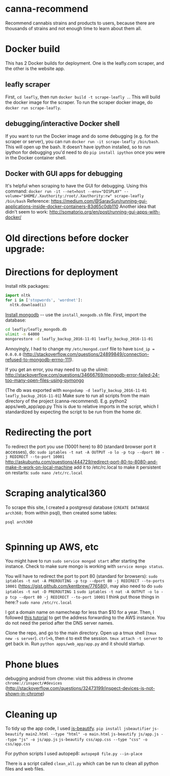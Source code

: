 # canna-recommend
Recommend cannabis strains and products to users, because there are thousands of strains and not enough time to learn about them all.

# Docker build
This has 2 Docker builds for deployment.  One is the leafly.com scraper, and the other is the website app.

## leafly scraper
First, `cd leafly`, then run `docker build -t scrape-leafly .`.  This will build the docker image for the scraper.  To run the scraper docker image, do `docker run scrape-leafly`.


## debugging/interactive Docker shell
If you want to run the Docker image and do some debugging (e.g. for the scraper or server), you can run `docker run -it scrape-leafly /bin/bash`.  This will open up the bash.  It doesn't have ipython installed, so to run ipython for debugging you'd need to do `pip install ipython` once you were in the Docker container shell.

## Docker with GUI apps for debugging
It's helpful when scraping to have the GUI for debugging.  Using this command:
`docker run -it --net=host --env="DISPLAY" --volume="$HOME/.Xauthority:/root/.Xauthority:rw" scrape-leafly /bin/bash`
Reference: https://medium.com/@SaravSun/running-gui-applications-inside-docker-containers-83d65c0db110
Another idea that didn't seem to work: http://somatorio.org/en/post/running-gui-apps-with-docker/


# Old directions before docker upgrade:

# Directions for deployment
Install nltk packages:
```python
import nltk
for i in ['stopwords', 'wordnet']:
  nltk.download(i)
```
[Install mongodb](https://docs.mongodb.com/v3.2/tutorial/install-mongodb-on-ubuntu/) -- use the `install_mongodb.sh` file.
First, import the database:

```bash
cd leafly/leafly_mongodb.db
ulimit -n 64000
mongorestore -d leafly_backup_2016-11-01 leafly_backup_2016-11-01
```

Annoyingly, I had to change my `/etc/mongod.conf` file to have `bind_ip = 0.0.0.0` (http://stackoverflow.com/questions/24899849/connection-refused-to-mongodb-errno-111).

If you get an error, you may need to up the ulimit: http://stackoverflow.com/questions/34666769/mongodb-error-failed-24-too-many-open-files-using-pymongo


(The db was exported with `mongodump -d leafly_backup_2016-11-01 leafly_backup_2016-11-01`)
Make sure to run all scripts from the main directory of the project (canna-recommend).  E.g. python2 apps/web_app/app.py
This is due to relative imports in the script, which I standardized by expecting the script to be run from the home dir.

# Redirecting the port
To redirect the port you use (10001 here) to 80 (standard browser port it accesses), do:
`sudo iptables -t nat -A OUTPUT -o lo -p tcp --dport 80 -j REDIRECT --to-port 10001`
http://askubuntu.com/questions/444729/redirect-port-80-to-8080-and-make-it-work-on-local-machine
add it to /etc/rc.local to make it persistent on restarts:
`sudo nano /etc/rc.local`

# Scraping analytical360
To scrape this site, I created a postgresql database (`CREATE DATABASE arch360;` from within psql),
then created some tables:

```bash
psql arch360
```

```sql

```

# Spinning up AWS, etc
You might have to run `sudo service mongod start` after starting the instance.  Check to make sure mongo is working with `service mongo status`.

You will have to redirect the port to port 80 (standard for browsers): `sudo iptables -t nat -A PREROUTING -p tcp --dport 80 -j REDIRECT --to-ports 10001` (https://gist.github.com/kentbrew/776580), may also need to do `sudo iptables -t nat -D PREROUTING 1`
`sudo iptables -t nat -A OUTPUT -o lo -p tcp --dport 80 -j REDIRECT --to-port 10001`
I think put those things in here:?
`sudo nano /etc/rc.local`


I got a domain name on namecheap for less than $10 for a year.  Then, I followed [this tutorial](http://techgenix.com/namecheap-aws-ec2-linux/) to get the address forwarding to the AWS instance.  You do not need the period after the DNS server names.

Clone the repo, and go to the main directory.  Open up a tmux shell (`tmux new -s server`).  `ctrl+b`, then `d` to exit the session.  `tmux attach -t server` to get back in.  Run `python apps/web_app/app.py` and it should startup.

# Phone blues

debugging android from chrome:  visit this address in chrome `chrome://inspect/#devices` (http://stackoverflow.com/questions/32473199/inspect-devices-is-not-shown-in-chrome)

# Cleaning up
To tidy up the app code, I used [js-beautify](https://github.com/beautify-web/js-beautify).
`pip install jsbeautifier`
`js-beautify main2.html --type "html" -o main.html`
`js-beautify js/app.js --type "js" -o js/app.js`
`js-beautify css/app.css --type "css" -o css/app.css`

For python scripts I used autopep8: `autopep8 file.py --in-place`

There is a script called `clean_all.py` which can be run to clean all python files and web files.
